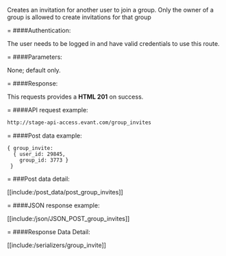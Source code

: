 <!-- --- title: POST /group_invites -->

Creates an invitation for another user to join a group. Only the owner of a group is allowed to create invitations for that group

=
####Authentication:

The user needs to be logged in and have valid credentials to use this route.

=
####Parameters:

None; default only.

=
####Response:

This requests provides a <strong>HTML 201</strong> on success.

=
####API request example:
```html
http://stage-api-access.evant.com/group_invites
```

=
####Post data example:
```
{ group_invite: 
  { user_id: 29845, 
    group_id: 3773 } 
 }
```

=
###Post data detail:

[[include:/post_data/post_group_invites]]

=
####JSON response example:

[[include:/json/JSON_POST_group_invites]]

=
####Response Data Detail:

[[include:/serializers/group_invite]]